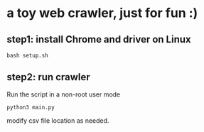 # a toy web crawler, just for fun :)

## step1: install Chrome and driver on Linux
```
bash setup.sh
```

## step2: run crawler 
Run the script in a non-root user mode

```
python3 main.py
```

modify csv file location as needed.
